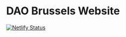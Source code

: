 # DAO Brussels Website

[![Netlify Status](https://api.netlify.com/api/v1/badges/5f3888e2-3427-4428-bf6f-36b6d712d523/deploy-status)](https://app.netlify.com/sites/daobrussels/deploys)
